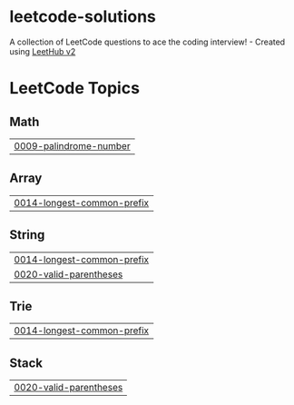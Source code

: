 # leetcode-solutions
A collection of LeetCode questions to ace the coding interview! - Created using [LeetHub v2](https://github.com/arunbhardwaj/LeetHub-2.0)

<!---LeetCode Topics Start-->
# LeetCode Topics
## Math
|  |
| ------- |
| [0009-palindrome-number](https://github.com/khu107/leetcode-solutions/tree/master/0009-palindrome-number) |
## Array
|  |
| ------- |
| [0014-longest-common-prefix](https://github.com/khu107/leetcode-solutions/tree/master/0014-longest-common-prefix) |
## String
|  |
| ------- |
| [0014-longest-common-prefix](https://github.com/khu107/leetcode-solutions/tree/master/0014-longest-common-prefix) |
| [0020-valid-parentheses](https://github.com/khu107/leetcode-solutions/tree/master/0020-valid-parentheses) |
## Trie
|  |
| ------- |
| [0014-longest-common-prefix](https://github.com/khu107/leetcode-solutions/tree/master/0014-longest-common-prefix) |
## Stack
|  |
| ------- |
| [0020-valid-parentheses](https://github.com/khu107/leetcode-solutions/tree/master/0020-valid-parentheses) |
<!---LeetCode Topics End-->